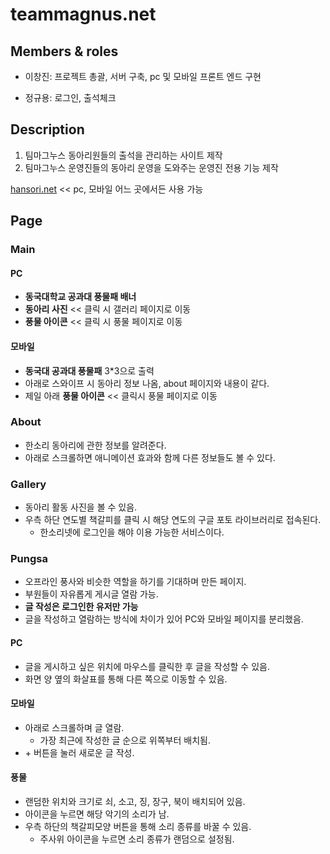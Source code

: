 # teammagnus.net

  

## Members & roles

* 이창진: 프로젝트 총괄, 서버 구축, pc 및 모바일 프론트 엔드 구현

* 정규용: 로그인, 출석체크


## Description

1. 팀마그누스 동아리원들의 출석을 관리하는 사이트 제작
2. 팀마그누스 운영진들의 동아리 운영을 도와주는 운영진 전용 기능 제작

[hansori.net](https://hansori.net) << pc, 모바일 어느 곳에서든 사용 가능

## Page

### Main

#### PC

* **동국대학교 공과대 풍물패 배너**
* **동아리 사진** << 클릭 시 갤러리 페이지로 이동
* **풍물 아이콘** << 클릭 시 풍물 페이지로 이동

#### 모바일
* **동국대 공과대 풍물패** 3*3으로 출력 
* 아래로 스와이프 시 동아리 정보 나옴, about 페이지와 내용이 같다.
*  제일 아래 **풍물 아이콘** << 클릭시 풍물 페이지로 이동

### About

* 한소리 동아리에 관한 정보를 알려준다. 
* 아래로 스크롤하면 애니메이션 효과와 함께 다른 정보들도 볼 수 있다.

### Gallery

* 동아리 활동 사진을 볼 수 있음.
*  우측 하단 연도별 책갈피를 클릭 시 해당 연도의 구글 포토 라이브러리로 접속된다. 
	* 한소리넷에 로그인을 해야 이용 가능한 서비스이다.

### Pungsa

* 오프라인 풍사와 비슷한 역할을 하기를 기대하며 만든 페이지.
* 부원들이 자유롭게 게시글 열람 가능.
* **글 작성은 로그인한 유저만 가능**
* 글을 작성하고 열람하는 방식에 차이가 있어 PC와 모바일 페이지를 분리했음.

#### PC

* 글을 게시하고 싶은 위치에 마우스를 클릭한 후 글을 작성할 수 있음.
* 화면 양 옆의 화살표를 통해 다른 쪽으로 이동할 수 있음.

#### 모바일

* 아래로 스크롤하며 글 열람.
	* 가장 최근에 작성한 글 순으로 위쪽부터 배치됨.
* \+ 버튼을 눌러 새로운 글 작성.

#### 풍물

* 랜덤한 위치와 크기로 쇠, 소고, 징, 장구, 북이 배치되어 있음.
* 아이콘을 누르면 해당 악기의 소리가 남.
* 우측 하단의 책갈피모양 버튼을 통해 소리 종류를 바꿀 수 있음.
	* 주사위 아이콘을 누르면 소리 종류가 랜덤으로 설정됨.
